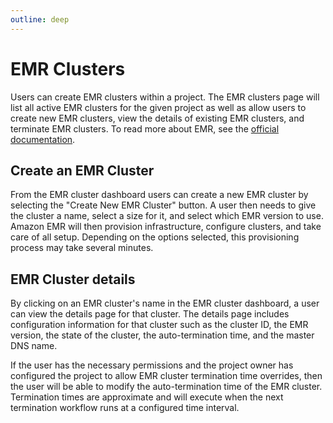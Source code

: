 ```yaml
---
outline: deep
---
```


# EMR Clusters
Users can create EMR clusters within a project. The EMR clusters page will list all active EMR clusters for the
given project as well as allow users to create new EMR clusters, view the details of existing EMR clusters,
and terminate EMR clusters. To read more about EMR, see the
[official documentation](https://docs.aws.amazon.com/emr/latest/ManagementGuide/emr-overview.html).


## Create an EMR Cluster
From the EMR cluster dashboard users can create a new EMR cluster by selecting the "Create New EMR Cluster" button.
A user then needs to give the cluster a name, select a size for it, and select which EMR version to use. Amazon EMR will then provision infrastructure, configure clusters, and take care of all setup. Depending on the options selected, this provisioning process may take several minutes.


## EMR Cluster details
By clicking on an EMR cluster's name in the EMR cluster dashboard, a user can view the details page for that cluster.
The details page includes configuration information for that cluster such as the cluster ID, the EMR version, the state of the cluster, the auto-termination time, and the master DNS name.

If the user has the necessary permissions and the project owner has configured the project to allow EMR cluster
termination time overrides, then the user will be able to modify the auto-termination time of the EMR cluster.
Termination times are approximate and will execute when the next termination workflow runs at a configured time interval.
